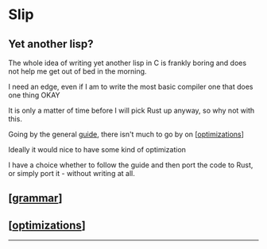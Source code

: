 # Slip

## Yet another lisp?


The whole idea of writing yet another lisp in C is frankly boring and does not help me get out of bed in the morning.


I need an edge, even if I am to write the most basic compiler one that does one thing OKAY


It is only a matter of time before I will pick Rust up anyway, so why not with this.


Going by the general [guide](https://buildyourownlisp.com/contents), there isn't much to go by on [[optimizations]]


Ideally it would nice to have some kind of optimization 


I have a choice whether to follow the guide and then port the code to Rust, or simply port it - without writing at all.


## [[grammar]]



## [[optimizations]]

---


[//begin]: # "Autogenerated link references for markdown compatibility"
[optimizations]: optimizations "optimizations"
[grammar]: grammar "grammar"
[//end]: # "Autogenerated link references"